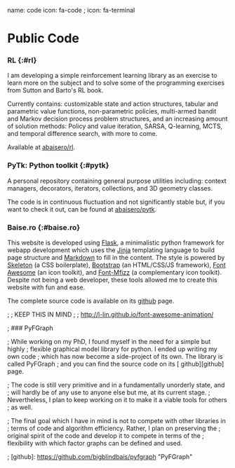 name: code
icon: fa-code
; icon: fa-terminal

# Public Code

### RL {:#rl}

I am developing a simple reinforcement learning library as an exercise to learn
more on the subject and to solve some of the programming exercises from Sutton
and Barto's RL book.

Currently contains:  customizable state and action structures, tabular and
parametric value functions, non-parametric policies, multi-armed bandit and
Markov decision process problem structures, and an increasing amount of
solution methods:  Policy and value iteration, SARSA, Q-learning, MCTS, and
temporal difference search, with more to come.

Available at [<span class="icon fa fa-github-alt fa-lg"></span>
abaisero/rl][rl].

[rl]: https://github.com/abaisero/rl "Reinforcement learning repository"

### PyTk: Python toolkit {:#pytk}

A personal repository containing general purpose utilities including: context
managers, decorators, iterators, collections, and 3D geometry classes.

The code is in continuous fluctuation and not significantly stable but, if you
want to check it out, can be found at [<span class="icon fa
fa-github-alt fa-lg"></span> abaisero/pytk][pytk].

[pytk]: https://github.com/abaisero/pytk "Python toolkit repository"

### Baise.ro {:#baise.ro}

This website is developed using [Flask][flask], a minimalistic python framework
for webapp development which uses the [Jinja][jinja] templating language to
build page structure and [Markdown][markdown] to fill in the content.  The
style is powered by [Skeleton][skeleton] (a CSS boilerplate),
[Bootstrap][bootstrap] (an HTML/CSS/JS framework), [Font Awesome][fontawesome]
(an icon toolkit), and [Font-Mfizz][fontmfizz] (a complementary icon toolkit).
Despite not being a web developer, these tools allowed me to create this
website with fun and ease.

The complete source code is available on its [<span class="icon fa
fa-github-alt fa-lg"></span> github][baise.ro] page.

; ; KEEP THIS IN MIND
; ; http://l-lin.github.io/font-awesome-animation/

[flask]: http://flask.pocoo.org "Flask"
[jekyll]: http://jekyllrb.com "Jekyll"
[skeleton]: http://getskeleton.com/ "Skeleton"
[bootstrap]: http://getbootstrap.com "Bootstrap"
[fontawesome]: http://fortawesome.github.io/Font-Awesome/ "Font Awesome"
[fontmfizz]: http://fizzed.com/oss/font-mfizz
[markdown]: http://daringfireball.net/projects/markdown/syntax "Markdown"
[liquid]: http://liquidmarkup.org "Liquid"
[jinja]: http://jinja.pocoo.org "Jinja"
[slosh]: https://stevelosh.com "Steve Losh"
[datagen]: http://datagenetics.com/blog "Data Genetics"
[baise.ro]: https://github.com/abaisero/baise.ro "Baise.ro repository"

; ### PyFGraph

; While working on my PhD, I found myself in the need for a simple but highly
; flexible graphical model library for python.  I ended up writing my own code
; which has now become a side-project of its own.  The library is called PyFGraph
; and you can find the source code on its [<span class="icon fa fa-github-alt
; fa-lg"></span> github][github] page.

; The code is still very primitive and in a fundamentally unorderly state, and
; will hardly be of any use to anyone else but me, at its current stage.
; Nevertheless, I plan to keep working on it to make it a viable tools for others
; as well.

; The final goal which I have in mind is not to compete with other libraries in
; terms of code and algorithm efficiency.  Rather, I plan on preserving the
; original spirit of the code and develop it to compete in terms of the
; flexibility with which factor graphs can be defined and used.

; [github]: https://github.com/bigblindbais/pyfgraph "PyFGraph"
